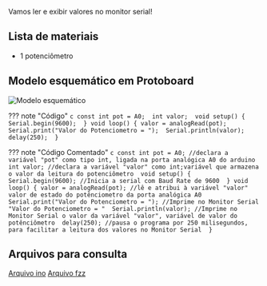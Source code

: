 Vamos ler e exibir valores no monitor serial!

## Lista de materiais

 - 1 potenciômetro

## Modelo esquemático em Protoboard

![Modelo esquemático][proj8png]


??? note "Código"
    ```c
    const int pot = A0; 
    int valor; 
    void setup() {
      Serial.begin(9600); 
    }
    void loop() {
      valor = analogRead(pot); 
      Serial.print("Valor do Potenciometro = "); 
      Serial.println(valor); 
      delay(250); 
    }
    ```

??? note "Código Comentado"
    ```c
    const int pot = A0; //declara a variável "pot" como tipo int, ligada na porta analógica A0 do arduino 
    int valor; //declara a variável "valor" como int;variável que armazena o valor da leitura do potenciômetro 
    void setup() {
      Serial.begin(9600); //Inicia a serial com Baud Rate de 9600 
    }
    void loop() {
      valor = analogRead(pot); //lê e atribui à variável "valor" valor de estado do potênciometro da porta analógica A0 
      Serial.print("Valor do Potenciometro = "); //Imprime no Monitor Serial "Valor do Potenciometro = " 
      Serial.println(valor); //Imprime no Monitor Serial o valor da variável "valor", variável de valor do potênciômetro 
      delay(250); //pausa o programa por 250 milisegundos, para facilitar a leitura dos valores no Monitor Serial 
    }
    ```

## Arquivos para consulta

[Arquivo ino][proj8ino]
[Arquivo fzz][proj8fzz]




[proj8png]: img/proj/proj8.png
[proj8ino]: arq/proj8.ino
[proj8fzz]: arq/proj8.fzz